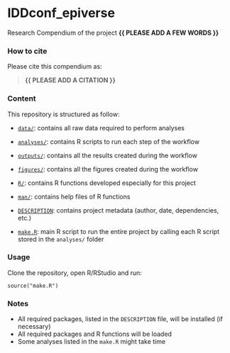 <!-- README.md is generated from README.Rmd. Please edit that file -->

# IDDconf\_epiverse

<!-- badges: start -->
<!-- badges: end -->

Research Compendium of the project **{{ PLEASE ADD A FEW WORDS }}**

### How to cite

Please cite this compendium as:

> **{{ PLEASE ADD A CITATION }}**

### Content

This repository is structured as follow:

-   [`data/`](https://github.com/mbkoltai/IDDconf_epiverse/tree/master/data):
    contains all raw data required to perform analyses

-   [`analyses/`](https://github.com/mbkoltai/IDDconf_epiverse/tree/main/analyses/):
    contains R scripts to run each step of the workflow

-   [`outputs/`](https://github.com/mbkoltai/IDDconf_epiverse/tree/main/outputs):
    contains all the results created during the workflow

-   [`figures/`](https://github.com/mbkoltai/IDDconf_epiverse/tree/main/figures):
    contains all the figures created during the workflow

-   [`R/`](https://github.com/mbkoltai/IDDconf_epiverse/tree/main/R):
    contains R functions developed especially for this project

-   [`man/`](https://github.com/mbkoltai/IDDconf_epiverse/tree/main/man):
    contains help files of R functions

-   [`DESCRIPTION`](https://github.com/mbkoltai/IDDconf_epiverse/tree/main/DESCRIPTION):
    contains project metadata (author, date, dependencies, etc.)

-   [`make.R`](https://github.com/mbkoltai/IDDconf_epiverse/tree/main/make.R):
    main R script to run the entire project by calling each R script
    stored in the `analyses/` folder

### Usage

Clone the repository, open R/RStudio and run:

    source("make.R")

### Notes

-   All required packages, listed in the `DESCRIPTION` file, will be
    installed (if necessary)
-   All required packages and R functions will be loaded
-   Some analyses listed in the `make.R` might take time
